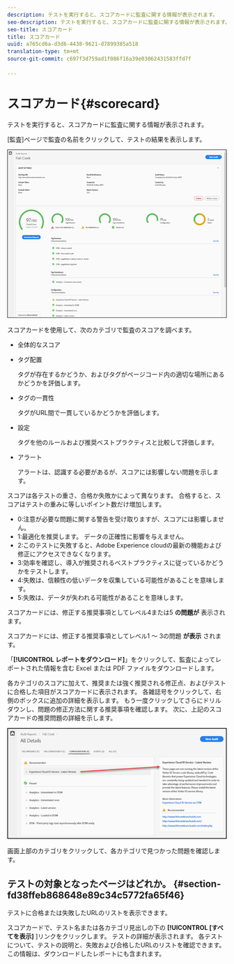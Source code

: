 ```yaml
---
description: テストを実行すると、スコアカードに監査に関する情報が表示されます。
seo-description: テストを実行すると、スコアカードに監査に関する情報が表示されます。
seo-title: スコアカード
title: スコアカード
uuid: a765cd6a-d3d6-4438-9621-d7899385a518
translation-type: tm+mt
source-git-commit: c697f3d759ad1f086f16a39e03062431583ffd7f

---
```



# スコアカード{#scorecard}

テストを実行すると、スコアカードに監査に関する情報が表示されます。

[監査]ページで監査の名前をクリックして、テストの結果を表示します。

![](assets/report.png)

スコアカードを使用して、次のカテゴリで監査のスコアを調べます。

* 全体的なスコア
* タグ配置

   タグが存在するかどうか、およびタグがページコード内の適切な場所にあるかどうかを評価します。
* タグの一貫性

   タグがURL間で一貫しているかどうかを評価します。
* 設定

   タグを他のルールおよび推奨ベストプラクティスと比較して評価します。
* アラート

   アラートは、認識する必要があるが、スコアには影響しない問題を示します。

スコアは各テストの重さ、合格か失敗かによって異なります。 合格すると、スコアはテストの重みに等しいポイント数だけ増加します。

* 0:注意が必要な問題に関する警告を受け取りますが、スコアには影響しません。
* 1:最適化を推奨します。 データの正確性に影響を与えません。
* 2:このテストに失敗すると、Adobe Experience cloudの最新の機能および修正にアクセスできなくなります。
* 3:効率を確認し、導入が推奨されるベストプラクティスに従っているかどうかをテストします。
* 4:失敗は、信頼性の低いデータを収集している可能性があることを意味します。
* 5:失敗は、データが失われる可能性があることを意味します。

スコアカードには、修正する推奨事項としてレベル4または5 **の問題が** 表示されます。

スコアカードには、修正する推奨事項としてレベル1 ～ 3の問題 **が表示** されます。

「**[!UICONTROL レポートをダウンロード]**」をクリックして、監査によってレポートされた情報を含む Excel または PDF ファイルをダウンロードします。

各カテゴリのスコアに加えて、推奨または強く推奨される修正点、およびテストに合格した項目がスコアカードに表示されます。 各雑誌号をクリックして、右側のボックスに追加の詳細を表示します。 もう一度クリックしてさらにドリルダウンし、問題の修正方法に関する推奨事項を確認します。 次に、上記のスコアカードの推奨問題の詳細を示します。

![](assets/report-issue-details.png)

画面上部のカテゴリをクリックして、各カテゴリで見つかった問題を確認します。

## テストの対象となったページはどれか。 {#section-fd38ffeb868648e89c34c5772fa65f46}

テストに合格または失敗したURLのリストを表示できます。

スコアカードで、テスト名または各カテゴリ見出しの下の **[!UICONTROL [すべてを表示]** ]リンクをクリックします。 テストの詳細が表示されます。 各テストについて、テストの説明と、失敗および合格したURLのリストを確認できます。 この情報は、ダウンロードしたレポートにも含まれます。
